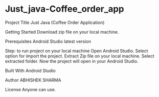 # Just_java-Coffee_order_app

Project Title
Just Java (Coffee Order Application)

Getting Started
Download zip file on your local machine.

Prerequisites
Android Studio latest version

Step: to run project on your local machine 
Open Android Studio. 
Select option for import the project. 
Extract Zip file on your local machine.
Select extracted folder.
Now the project will open in your Android Studio.


Built With
Android Studio


Author
ABHISHEK SHARMA


License
Anyone can use.
